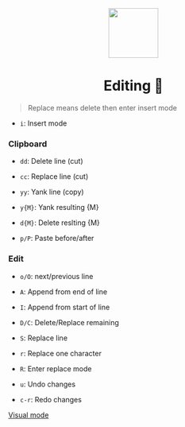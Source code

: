 <div align="center">
  <image src="../vim.png" height="100" width="100" />
  <h1>Editing 🧪</h1>
</div>

> Replace means delete then enter insert mode

- `i`: Insert mode

### Clipboard

- `dd`: Delete line (cut)
- `cc`: Replace line (cut)
- `yy`: Yank line (copy)

- `y{M}`: Yank resulting {M}
- `d{M}`: Delete reslting {M}

- `p/P`: Paste before/after

### Edit

- `o/O`: next/previous line
- `A`: Append from end of line
- `I`: Append from start of line
- `D/C`: Delete/Replace remaining

- `S`: Replace line

- `r`: Replace one character
- `R`: Enter replace mode

- `u`: Undo changes
- `c-r`: Redo changes

<a href="../4 - Visual mode/memo.md">Visual mode</a>
